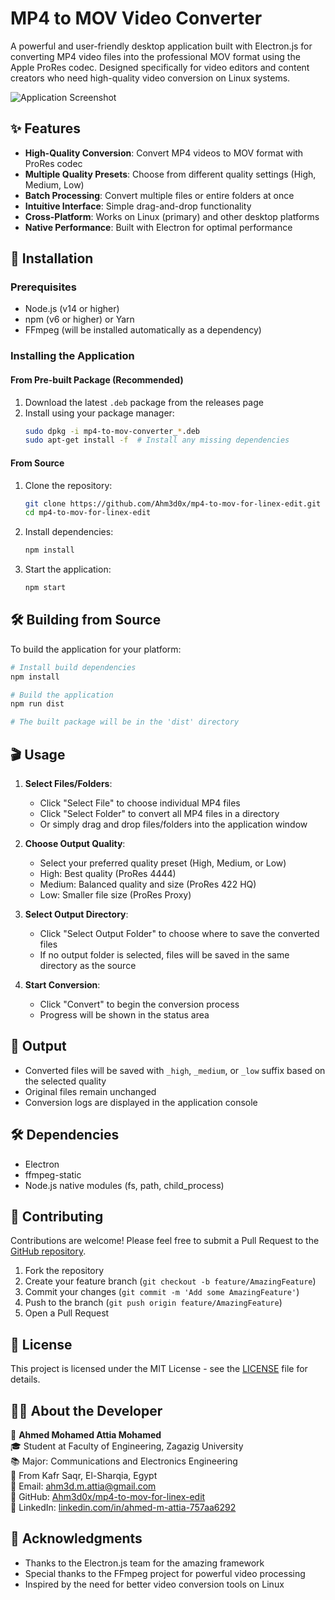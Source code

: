 # MP4 to MOV Video Converter

A powerful and user-friendly desktop application built with Electron.js for converting MP4 video files into the professional MOV format using the Apple ProRes codec. Designed specifically for video editors and content creators who need high-quality video conversion on Linux systems.

![Application Screenshot](screenshot.png)

## ✨ Features

- **High-Quality Conversion**: Convert MP4 videos to MOV format with ProRes codec
- **Multiple Quality Presets**: Choose from different quality settings (High, Medium, Low)
- **Batch Processing**: Convert multiple files or entire folders at once
- **Intuitive Interface**: Simple drag-and-drop functionality
- **Cross-Platform**: Works on Linux (primary) and other desktop platforms
- **Native Performance**: Built with Electron for optimal performance

## 🚀 Installation

### Prerequisites
- Node.js (v14 or higher)
- npm (v6 or higher) or Yarn
- FFmpeg (will be installed automatically as a dependency)

### Installing the Application

#### From Pre-built Package (Recommended)

1. Download the latest `.deb` package from the releases page
2. Install using your package manager:
   ```bash
   sudo dpkg -i mp4-to-mov-converter_*.deb
   sudo apt-get install -f  # Install any missing dependencies
   ```

#### From Source

1. Clone the repository:
   ```bash
   git clone https://github.com/Ahm3d0x/mp4-to-mov-for-linex-edit.git
   cd mp4-to-mov-for-linex-edit
   ```

2. Install dependencies:
   ```bash
   npm install
   ```

3. Start the application:
   ```bash
   npm start
   ```

## 🛠 Building from Source

To build the application for your platform:

```bash
# Install build dependencies
npm install

# Build the application
npm run dist

# The built package will be in the 'dist' directory
```

## 🎬 Usage

1. **Select Files/Folders**:
   - Click "Select File" to choose individual MP4 files
   - Click "Select Folder" to convert all MP4 files in a directory
   - Or simply drag and drop files/folders into the application window

2. **Choose Output Quality**:
   - Select your preferred quality preset (High, Medium, or Low)
   - High: Best quality (ProRes 4444)
   - Medium: Balanced quality and size (ProRes 422 HQ)
   - Low: Smaller file size (ProRes Proxy)

3. **Select Output Directory**:
   - Click "Select Output Folder" to choose where to save the converted files
   - If no output folder is selected, files will be saved in the same directory as the source

4. **Start Conversion**:
   - Click "Convert" to begin the conversion process
   - Progress will be shown in the status area

## 📁 Output

- Converted files will be saved with `_high`, `_medium`, or `_low` suffix based on the selected quality
- Original files remain unchanged
- Conversion logs are displayed in the application console

## 🛠 Dependencies

- Electron
- ffmpeg-static
- Node.js native modules (fs, path, child_process)

## 🤝 Contributing

Contributions are welcome! Please feel free to submit a Pull Request to the [GitHub repository](https://github.com/Ahm3d0x/mp4-to-mov-for-linex-edit).

1. Fork the repository
2. Create your feature branch (`git checkout -b feature/AmazingFeature`)
3. Commit your changes (`git commit -m 'Add some AmazingFeature'`)
4. Push to the branch (`git push origin feature/AmazingFeature`)
5. Open a Pull Request

## 📜 License

This project is licensed under the MIT License - see the [LICENSE](LICENSE) file for details.

## 👨‍💻 About the Developer

👋 **Ahmed Mohamed Attia Mohamed**  
🎓 Student at Faculty of Engineering, Zagazig University  
📚 Major: Communications and Electronics Engineering  
📍 From Kafr Saqr, El-Sharqia, Egypt  
📧 Email: [ahm3d.m.attia@gmail.com](mailto:ahm3d.m.attia@gmail.com)  
🔗 GitHub: [Ahm3d0x/mp4-to-mov-for-linex-edit](https://github.com/Ahm3d0x/mp4-to-mov-for-linex-edit)  
🔗 LinkedIn: [linkedin.com/in/ahmed-m-attia-757aa6292](https://www.linkedin.com/in/ahmed-m-attia-757aa6292/)

## 🙏 Acknowledgments

- Thanks to the Electron.js team for the amazing framework
- Special thanks to the FFmpeg project for powerful video processing
- Inspired by the need for better video conversion tools on Linux
